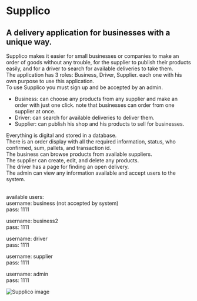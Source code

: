 # Supplico
## A delivery application for businesses with a unique way.
Supplico makes it easier for small businesses or companies to make an order of goods without any trouble, for the supplier to publish their products easily, and for a driver to search for available deliveries to take them. <br />
The application has 3 roles: Business, Driver, Supplier. each one with his own purpose to use this application. <br />
To use Supplico you must sign up and be accepted by an admin. <br />
 - Business: can choose any products from any supplier and make an order with just one click. note that businesses can order from one supplier at once.
 - Driver: can search for available deliveries to deliver them.
 - Supplier: can publish his shop and his products to sell for businesses.

Everything is digital and stored in a database. <br />
There is an order display with all the required information, status, who confirmed, sum, pallets, and transaction id. <br />
The business can browse products from available suppliers. <br />
The supplier can create, edit, and delete any products. <br />
The driver has a page for finding an open delivery. <br />
The admin can view any information available and accept users to the system. <br /><br />

available users: <br />
username: business (not accepted by system) <br />
pass: 1111 <br />

username: business2 <br />
pass: 1111 <br />

username: driver <br />
pass: 1111 <br />

username: supplier <br />
pass: 1111 <br /> 

username: admin <br />
pass: 1111 <br />

![Supplico image](https://github.com/lidan16122/Supplico/assets/108627871/24e439a6-f743-4948-b3fe-5d0fb0e577c2)
